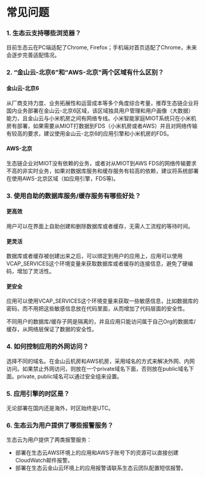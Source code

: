 # 常见问题
### 1. 生态云支持哪些浏览器？
目前生态云在PC端适配了Chrome, Firefox；手机端对首页适配了Chrome，未来会逐步完善适配情况。  
  
  
### 2. “金山云-北京6”和“AWS-北京”两个区域有什么区别？
#### 金山云-北京6
从厂商支持力度、业务拓展性和运营成本等多个角度综合考量，推荐生态链企业将国内业务部署在金山云-北京6区域，该区域独具用户管理和用户画像（大数据）能力，且金山云与小米机房之间有网络专线。小米智能家庭MIOT系统只在小米机房有部署，如果需要从MIOT打数据到FDS（小米机房或者AWS）并且对网络传输有较高的要求，建议使用金山云-北京6的应用引擎和小米机房的FDS。  

#### AWS-北京
生态链企业对MIOT没有依赖的业务，或者对从MIOT到AWS FDS的网络传输要求不高的非实时业务，如果对数据库服务和缓存服务有较高的依赖，建议将系统部署在使用AWS-北京区域（如应用引擎，FDS等)。  
  
  
### 3. 使用自助的数据库服务/缓存服务有哪些好处？
#### 更高效
用户可以在界面上自助创建和删除数据库或者缓存，无需人工流程的等待时间。  
  
#### 更灵活  
数据库或者缓存被创建出来之后，可以绑定到用户的应用上，应用可以使用VCAP_SERVICES这个环境变量来获取数据库或者缓存的连接信息，避免了硬编码，增加了灵活性。    
#### 更安全
应用可以使用VCAP_SERVICES这个环境变量来获取一些敏感信息，比如数据库的密码，而不用把这些敏感信息放在代码里面，从而增加了代码层面的安全性。  
  
不同用户的数据库/缓存子网是隔离的，并且应用只能访问属于自己Org的数据库/缓存，从网络层保证了数据的安全性。  
  
  
### 4. 如何控制应用的外网访问？
选择不同的域名。在金山云机房和AWS机房，采用域名的方式来解决外网、内网访问。如果禁止外网访问，则放在一个private域名下面，否则放在public域名下面。private, public域名可以通过安全组来设置。  
  
  
### 5. 应用引擎的时区是？
无论部署在国内还是海外，时区始终是UTC。  
  
  
### 6. 生态云为用户提供了哪些报警服务？
生态云为用户提供了两类报警服务：
* 部署在生态云AWS环境上的应用和AWS子账号下的资源可以直接创建CloudWatch邮件报警。
* 部署在生态云金山云环境上的应用报警请联系生态云团队配置短信报警。
